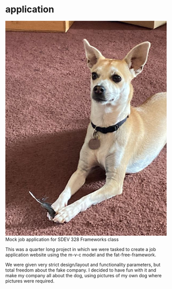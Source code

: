 # application
![games](./images/ZiggyFeatherSmall.jpg)
Mock job application for SDEV 328 Frameworks class

This was a quarter long project in which we were tasked to create a job
application website using the m-v-c model and the fat-free-framework. 

We were given very strict design/layout and functionality parameters, but 
total freedom about the fake company. I decided to have fun with it and
make my company all about the dog, using pictures of my own dog where 
pictures were required.
